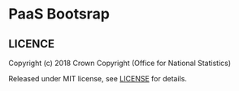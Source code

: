# PaaS Bootsrap

## LICENCE

Copyright (c) 2018 Crown Copyright (Office for National Statistics)

Released under MIT license, see [LICENSE](LICENSE) for details.